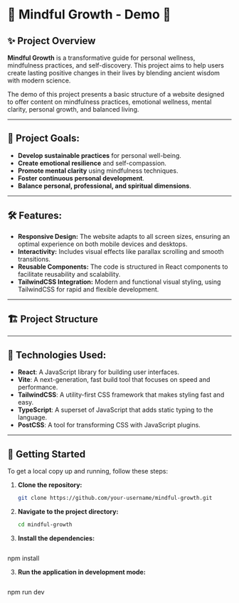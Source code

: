 # 🌱 **Mindful Growth - Demo** 📘

## ✨ **Project Overview**

**Mindful Growth** is a transformative guide for personal wellness, mindfulness practices, and self-discovery. This project aims to help users create lasting positive changes in their lives by blending ancient wisdom with modern science.

The demo of this project presents a basic structure of a website designed to offer content on mindfulness practices, emotional wellness, mental clarity, personal growth, and balanced living.

---

## 🎯 **Project Goals:**
- **Develop sustainable practices** for personal well-being.
- **Create emotional resilience** and self-compassion.
- **Promote mental clarity** using mindfulness techniques.
- **Foster continuous personal development**.
- **Balance personal, professional, and spiritual dimensions**.

---

## 🛠️ **Features:**

- **Responsive Design:** The website adapts to all screen sizes, ensuring an optimal experience on both mobile devices and desktops.
- **Interactivity:** Includes visual effects like parallax scrolling and smooth transitions.
- **Reusable Components:** The code is structured in React components to facilitate reusability and scalability.
- **TailwindCSS Integration:** Modern and functional visual styling, using TailwindCSS for rapid and flexible development.

---
## 🏗️ **Project Structure**

---

## 🔧 **Technologies Used:**

- **React**: A JavaScript library for building user interfaces.
- **Vite**: A next-generation, fast build tool that focuses on speed and performance.
- **TailwindCSS**: A utility-first CSS framework that makes styling fast and easy.
- **TypeScript**: A superset of JavaScript that adds static typing to the language.
- **PostCSS**: A tool for transforming CSS with JavaScript plugins.

---
## 🚀 **Getting Started**

To get a local copy up and running, follow these steps:

1. **Clone the repository:**
   ```bash
   git clone https://github.com/your-username/mindful-growth.git

2. **Navigate to the project directory:**
   ```bash
   cd mindful-growth

3. **Install the dependencies:**
   ```bash
  npm install

3. **Run the application in development mode:**
   ```bash
  npm run dev

